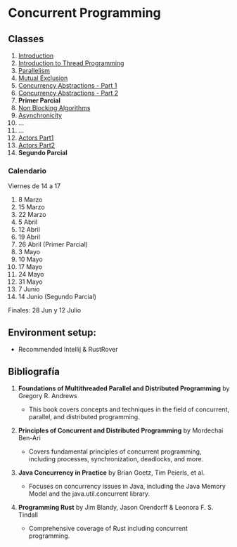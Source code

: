 # Concurrent Programming

## Classes

1. [Introduction](https://raw.githack.com/FacultadDeIngenieria/concurrency/main/slides/introduction.html)
3. [Introduction to Thread Programming](https://raw.githack.com/FacultadDeIngenieria/concurrency/main/slides/intro_java_rust.html)
4. [Parallelism](https://raw.githack.com/FacultadDeIngenieria/concurrency/main/slides/parallel.html)
5. [Mutual Exclusion](https://raw.githack.com/FacultadDeIngenieria/concurrency/main/slides/mutex.html)
6. [Concurrency Abstractions - Part 1](https://raw.githack.com/FacultadDeIngenieria/concurrency/main/slides/abstractions1.html)
7. [Concurrency Abstractions - Part 2](https://raw.githack.com/FacultadDeIngenieria/concurrency/main/slides/abstractions2.html)
8. **Primer Parcial**
9. [Non Blocking Algorithms](https://raw.githack.com/FacultadDeIngenieria/concurrency/main/slides/nonblocking.html)
10. [Asynchronicity](https://raw.githack.com/FacultadDeIngenieria/concurrency/main/slides/asynchronicity.html)
11. ...
12. ...
13. [Actors Part1](classes/actors1.md)
14. [Actors Part2](classes/actors2.md)
15. **Segundo Parcial**


### Calendario
Viernes de 14 a 17

1. 8 Marzo
2. 15 Marzo
3. 22 Marzo
4. 5 Abril
5. 12 Abril
6. 19 Abril
7. 26 Abril (Primer Parcial)
8. 3 Mayo
9. 10 Mayo
10. 17 Mayo
11. 24 Mayo
12. 31 Mayo
13. 7 Junio
14. 14 Junio (Segundo Parcial)

Finales: 28 Jun y  12 Julio

## Environment setup:

- Recommended Intellij & RustRover

## Bibliografía
1. **Foundations of Multithreaded Parallel and Distributed Programming** by Gregory R. Andrews
   * This book covers concepts and techniques in the field of concurrent, parallel, and distributed programming. 
2. **Principles of Concurrent and Distributed Programming** by Mordechai Ben-Ari
   * Covers fundamental principles of concurrent programming, including processes, synchronization, deadlocks, and more.

3. **Java Concurrency in Practice** by Brian Goetz, Tim Peierls, et al.
   * Focuses on concurrency issues in Java, including the Java Memory Model and the java.util.concurrent library.
 
4. **Programming Rust** by Jim Blandy, Jason Orendorff & Leonora F. S. Tindall
   * Comprehensive coverage of Rust including concurrent programming. 





